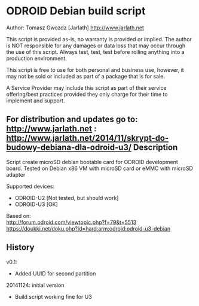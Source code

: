 ODROID Debian build script
==========================
Author: Tomasz Gwozdz [Jarlath] http://www.jarlath.net

 This script is provided as-is, no warranty is provided or implied.
 The author is NOT responsible for any damages or data loss that may occur
 through the use of this script.  Always test, test, test before
 rolling anything into a production environment.

 This script is free to use for both personal and business use, however,
 it may not be sold or included as part of a package that is for sale.

 A Service Provider may include this script as part of their service
 offering/best practices provided they only charge for their time
 to implement and support.

 For distribution and updates go to: http://www.jarlath.net :
 http://www.jarlath.net/2014/11/skrypt-do-budowy-debiana-dla-odroid-u3/
Description
-----------
Script create microSD debian bootable card for ODROID development board.
Tested on Debian x86 VM  with microSD card or eMMC with microSD adapter


Supported devices:
* ODROID-U2 [Not tested, but should work]
* ODROID-U3 [OK]



Based on:<br>
http://forum.odroid.com/viewtopic.php?f=79&t=5513<br>
https://doukki.net/doku.php?id=hard:arm:odroid:odroid-u3-debian

History
-------
v0.1:
* Added UUID for second partition

20141124: initial version
* Build script working fine for U3
